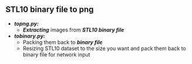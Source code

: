 ## STL10 binary file to png
* ***topng.py:***
  * ***Extracting*** images from ***STL10 binary file***
* ***tobinary.py:***
  * Packing them back to ***binary file***
  * Resizing STL10 dataset to the size you want and pack them back to binary file for network input
  
  




